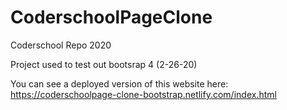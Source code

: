 # CoderschoolPageClone
Coderschool Repo 2020

Project used to test out bootsrap 4 (2-26-20)

You can see a deployed version of this website here: https://coderschoolpage-clone-bootstrap.netlify.com/index.html
